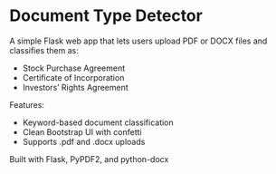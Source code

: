 # Document Type Detector

A simple Flask web app that lets users upload PDF or DOCX files and classifies them as:
- Stock Purchase Agreement
- Certificate of Incorporation
- Investors’ Rights Agreement

Features:
- Keyword-based document classification
- Clean Bootstrap UI with confetti 
- Supports .pdf and .docx uploads

Built with Flask, PyPDF2, and python-docx

